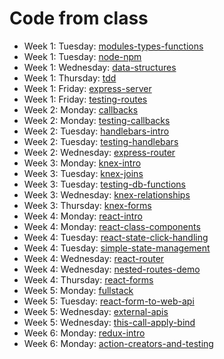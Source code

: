 # Code from class

* Week 1: Tuesday: [modules-types-functions](modules-types-functions)
* Week 1: Tuesday: [node-npm](node-npm)
* Week 1: Wednesday: [data-structures](data-structures)
* Week 1: Thursday: [tdd](tdd)
* Week 1: Friday: [express-server](express-server)
* Week 1: Friday: [testing-routes](testing-routes)
* Week 2: Monday: [callbacks](callbacks)
* Week 2: Monday: [testing-callbacks](testing-callbacks)
* Week 2: Tuesday: [handlebars-intro](handlebars-intro)
* Week 2: Tuesday: [testing-handlebars](testing-handlebars)
* Week 2: Wednesday: [express-router](express-router)
* Week 3: Monday: [knex-intro](knex-intro)
* Week 3: Tuesday: [knex-joins](knex-joins)
* Week 3: Tuesday: [testing-db-functions](testing-db-functions)
* Week 3: Wednesday: [knex-relationships](knex-relationships)
* Week 3: Thursday: [knex-forms](knex-forms)
* Week 4: Monday: [react-intro](react-intro)
* Week 4: Monday: [react-class-components](react-class-components)
* Week 4: Tuesday: [react-state-click-handling](react-state-click-handling)
* Week 4: Tuesday: [simple-state-management](simple-state-management)
* Week 4: Wednesday: [react-router](react-router)
* Week 4: Wednesday: [nested-routes-demo](nested-routes-demo)
* Week 4: Thursday: [react-forms](react-forms)
* Week 5: Monday: [fullstack](fullstack)
* Week 5: Tuesday: [react-form-to-web-api](react-form-to-web-api)
* Week 5: Wednesday: [external-apis](external-apis)
* Week 5: Wednesday: [this-call-apply-bind](this-call-apply-bind)
* Week 6: Monday: [redux-intro](redux-intro)
* Week 6: Monday: [action-creators-and-testing](action-creators-and-testing)
